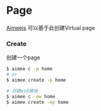 # Page
[Aimeejs](https://github.com/gavinning/aimee)
可以基于此创建Virtual page

### Create
创建一个page
```sh
$ aimee c -p home
# or
$ aimee create -p home

# 创建es6模板
$ aimee c -ew home
$ aimee create -ep home
```
